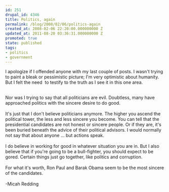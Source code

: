 ```yaml
---
id: 251
drupal_id: 4346
title: Politics, again
permalink: /blog/2008/02/06/politics-again
created_at: 2008-02-06 22:20:00.000000000 Z
updated_at: 2011-08-20 03:36:31.000000000 Z
promoted: true
state: published
tags:
- politics
- government
---
```

I apologize if I offended anyone with my last couple of posts. I wasn't trying to paint a bleak or pessimistic picture; I'm very optimistic about humanity. But I felt the need  to testify to the truth as I see it in this one area.<div><br /></div><div>Nor was I trying to say that all politicians are evil. Doubtless, many have approached politics with the sincere desire to do good.</div><div><br /></div><div>It's just that I don't believe politicians anymore. The higher you ascend the political tower, the less and less sincere you become. You can tell that the presidential candidates are not honest or sincere people. Or if they are, it's been buried beneath the advice of their political advisors. I would normally not say that about anyone ... but actions speak.</div><div><br /></div><div>I do believe in working for good in whatever situation you are in. But I also believe that if you're going to be a bull-fighter, you should expect to be gored. Certain things just go together, like politics and corruption.</div><div><br /></div><div>For what it's worth, Ron Paul and Barak Obama seem to be the most sincere of the candidates.</div><div><br /></div><div>-Micah Redding</div>
